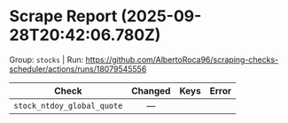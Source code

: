 # Scrape Report (2025-09-28T20:42:06.780Z)

Group: `stocks`  |  Run: https://github.com/AlbertoRoca96/scraping-checks-scheduler/actions/runs/18079545556

| Check | Changed | Keys | Error |
|---|:---:|:--|:--|
| `stock_ntdoy_global_quote` | — |  |  |
